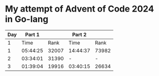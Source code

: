 # My attempt of Advent of Code 2024 in Go-lang

| Day | Part 1   |       | Part 2   |       |
| --- | -------- | ----- | -------- | ----- |
| 1   | Time     | Rank  | Time     | Rank  |
| 1   | 05:44:25 | 32007 | 14:44:37 | 73982 |
| 2   | 03:34:01 | 31390 | -        | -     |
| 3   | 01:39:04 | 19916 | 03:40:15 | 26634 |

